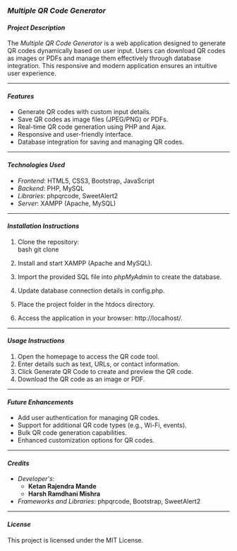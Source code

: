 ### *Multiple QR Code Generator*

#### *Project Description*  
The *Multiple QR Code Generator* is a web application designed to generate QR codes dynamically based on user input. Users can download QR codes as images or PDFs and manage them effectively through database integration. This responsive and modern application ensures an intuitive user experience.

---

#### *Features*  
- Generate QR codes with custom input details.  
- Save QR codes as image files (JPEG/PNG) or PDFs.  
- Real-time QR code generation using PHP and Ajax.  
- Responsive and user-friendly interface.  
- Database integration for saving and managing QR codes.  

---

#### *Technologies Used*  
- *Frontend*: HTML5, CSS3, Bootstrap, JavaScript  
- *Backend*: PHP, MySQL  
- *Libraries*: phpqrcode, SweetAlert2  
- *Server*: XAMPP (Apache, MySQL)  

---

#### *Installation Instructions*  
1. Clone the repository:  
   bash
   git clone <repository-url>
     
2. Install and start XAMPP (Apache and MySQL).  
3. Import the provided SQL file into *phpMyAdmin* to create the database.  
4. Update database connection details in config.php.  
5. Place the project folder in the htdocs directory.  
6. Access the application in your browser: http://localhost/<project-folder>.  

---

#### *Usage Instructions*  
1. Open the homepage to access the QR code tool.  
2. Enter details such as text, URLs, or contact information.  
3. Click Generate QR Code to create and preview the QR code.  
4. Download the QR code as an image or PDF.  

---

#### *Future Enhancements*  
- Add user authentication for managing QR codes.  
- Support for additional QR code types (e.g., Wi-Fi, events).  
- Bulk QR code generation capabilities.  
- Enhanced customization options for QR codes.  

---

#### *Credits*  
- *Developer's:*
  - **Ketan Rajendra Mande**
  - **Harsh Ramdhani Mishra**  
- *Frameworks and Libraries*: phpqrcode, Bootstrap, SweetAlert2  

---

#### *License*  
This project is licensed under the MIT License.
